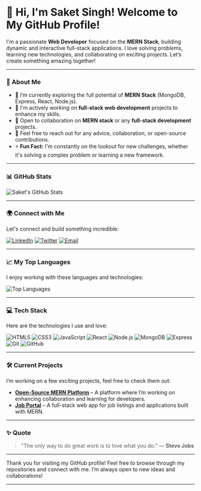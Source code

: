 # 👋 Hi, I'm Saket Singh! Welcome to My GitHub Profile!

I'm a passionate **Web Developer** focused on the **MERN Stack**, building dynamic and interactive full-stack applications. I love solving problems, learning new technologies, and collaborating on exciting projects. Let’s create something amazing together!

---

### 🚀 About Me

- 🌱 I’m currently exploring the full potential of **MERN Stack** (MongoDB, Express, React, Node.js).
- 💼 I'm actively working on **full-stack web development** projects to enhance my skills.
- 🤝 Open to collaboration on **MERN stack** or any **full-stack development** projects.
- 💬 Feel free to reach out for any advice, collaboration, or open-source contributions.
- ⚡ **Fun Fact:** I'm constantly on the lookout for new challenges, whether it's solving a complex problem or learning a new framework.

---

### 📊 GitHub Stats

![Saket's GitHub Stats](https://github-readme-stats.vercel.app/api?username=saketchaudhary94&show_icons=true&theme=radical&hide=issues,contribs)

---

### 🌍 Connect with Me

Let's connect and build something incredible:

[![LinkedIn](https://img.shields.io/badge/-LinkedIn-0077B5?style=flat&logo=linkedin&logoColor=white)](https://www.linkedin.com/in/saket-singh-xyz)
[![Twitter](https://img.shields.io/badge/-Twitter-1DA1F2?style=flat&logo=twitter&logoColor=white)](https://twitter.com/saket_tweets)
[![Email](https://img.shields.io/badge/Email-D14836?style=flat&logo=gmail&logoColor=white)](mailto:saket.singh@example.com)

---

### 📈 My Top Languages

I enjoy working with these languages and technologies:

![Top Languages](https://github-readme-stats.vercel.app/api/top-langs/?username=saketchaudhary94&layout=compact&theme=radical)

---

### 💻 Tech Stack

Here are the technologies I use and love:

![HTML5](https://img.shields.io/badge/-HTML5-E34F26?style=flat-square&logo=html5&logoColor=white)
![CSS3](https://img.shields.io/badge/-CSS3-1572B6?style=flat-square&logo=css3)
![JavaScript](https://img.shields.io/badge/-JavaScript-F7DF1E?style=flat-square&logo=javascript&logoColor=black)
![React](https://img.shields.io/badge/-React-61DAFB?style=flat-square&logo=react&logoColor=black)
![Node.js](https://img.shields.io/badge/-Node.js-339933?style=flat-square&logo=node.js&logoColor=white)
![MongoDB](https://img.shields.io/badge/-MongoDB-47A248?style=flat-square&logo=mongodb&logoColor=white)
![Express](https://img.shields.io/badge/-Express-000000?style=flat-square&logo=express&logoColor=white)
![Git](https://img.shields.io/badge/-Git-F05032?style=flat-square&logo=git&logoColor=white)
![GitHub](https://img.shields.io/badge/-GitHub-181717?style=flat-square&logo=github)

---

### 🛠️ Current Projects

I’m working on a few exciting projects, feel free to check them out:

- **[Open-Source MERN Platform](https://github.com/saketchaudhary94/mern-platform)** – A platform where I’m working on enhancing collaboration and learning for developers.
- **[Job Portal](https://github.com/saketchaudhary94/job-portal)** – A full-stack web app for job listings and applications built with MERN.

---

### ✨ Quote

> "The only way to do great work is to love what you do." — **Steve Jobs**

---

Thank you for visiting my GitHub profile! Feel free to browse through my repositories and connect with me. I’m always open to new ideas and collaborations!

---
